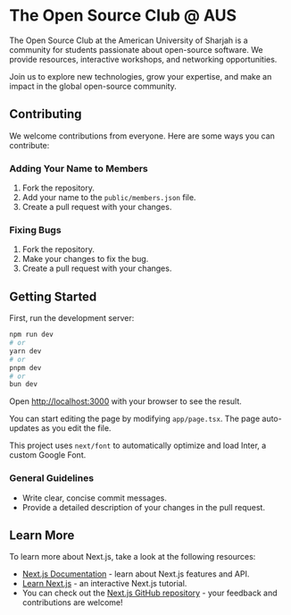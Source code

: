 # The Open Source Club @ AUS

The Open Source Club at the American University of Sharjah is a community for students passionate about open-source software. We provide resources, interactive workshops, and networking opportunities.

Join us to explore new technologies, grow your expertise, and make an impact in the global open-source community.

## Contributing

We welcome contributions from everyone. Here are some ways you can contribute:

### Adding Your Name to Members

1. Fork the repository.
2. Add your name to the `public/members.json` file.
3. Create a pull request with your changes.

### Fixing Bugs

1. Fork the repository.
2. Make your changes to fix the bug.
3. Create a pull request with your changes.

## Getting Started

First, run the development server:

```bash
npm run dev
# or
yarn dev
# or
pnpm dev
# or
bun dev
```

Open [http://localhost:3000](http://localhost:3000) with your browser to see the result.

You can start editing the page by modifying `app/page.tsx`. The page auto-updates as you edit the file.

This project uses `next/font` to automatically optimize and load Inter, a custom Google Font.

### General Guidelines

- Write clear, concise commit messages.
- Provide a detailed description of your changes in the pull request.

## Learn More

To learn more about Next.js, take a look at the following resources:

- [Next.js Documentation](https://nextjs.org/docs) - learn about Next.js features and API.
- [Learn Next.js](https://nextjs.org/learn) - an interactive Next.js tutorial.
- You can check out the [Next.js GitHub repository](https://github.com/vercel/next.js) - your feedback and contributions are welcome!
